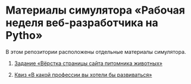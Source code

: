 # Материалы симулятора «Рабочая неделя веб-разработчика на Pytho»


В этом репозитории расположены отдельные материалы симулятора. 

1. [Задание «Вёрстка страницы сайта питомника животных»](html/)  

2. [Квиз «В какой профессии вы хотели бы развиваться»](quiz/)
